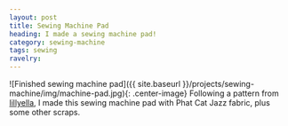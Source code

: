 ```yaml
---
layout: post
title: Sewing Machine Pad
heading: I made a sewing machine pad!
category: sewing-machine
tags: sewing
ravelry:
---
```

![Finished sewing machine pad]({{ site.baseurl }}/projects/sewing-machine/img/machine-pad.jpg){: .center-image}
Following a pattern from [lillyella](http://lillyella.blogspot.com), I made this sewing machine pad with Phat Cat Jazz fabric, plus some other scraps.